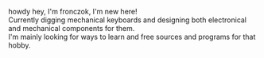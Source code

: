 howdy hey, I'm fronczok, I'm new here!  
Currently digging mechanical keyboards and designing both electronical and mechanical components for them.  
I'm mainly looking for ways to learn and free sources and programs for that hobby.  

<!---
fronczok/fronczok is a ✨ special ✨ repository because its `README.md` (this file) appears on your GitHub profile.
You can click the Preview link to take a look at your changes.
--->
